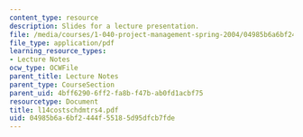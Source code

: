 ```yaml
---
content_type: resource
description: Slides for a lecture presentation.
file: /media/courses/1-040-project-management-spring-2004/04985b6a6bf2444f55185d95dfcb7fde_l14costschdmtrs4.pdf
file_type: application/pdf
learning_resource_types:
- Lecture Notes
ocw_type: OCWFile
parent_title: Lecture Notes
parent_type: CourseSection
parent_uid: 4bff6290-6ff2-fa8b-f47b-ab0fd1acbf75
resourcetype: Document
title: l14costschdmtrs4.pdf
uid: 04985b6a-6bf2-444f-5518-5d95dfcb7fde
---
```

